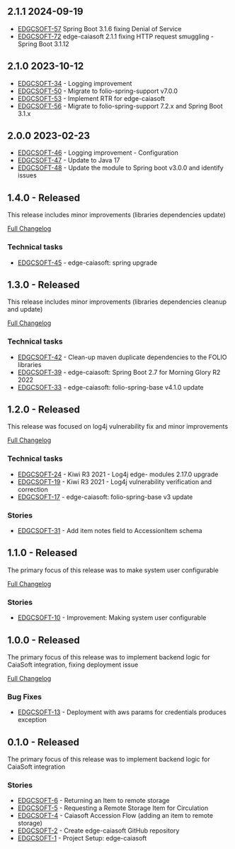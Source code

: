 ## 2.1.1 2024-09-19

* [EDGCSOFT-57](https://folio-org.atlassian.net/browse/EDGCSOFT-57) Spring Boot 3.1.6 fixing Denial of Service
* [EDGCSOFT-72](https://folio-org.atlassian.net/browse/EDGCSOFT-72) edge-caiasoft 2.1.1 fixing HTTP request smuggling - Spring Boot 3.1.12

## 2.1.0 2023-10-12

* [EDGCSOFT-34](https://issues.folio.org/browse/EDGCSOFT-34) - Logging improvement
* [EDGCSOFT-50](https://issues.folio.org/browse/EDGCSOFT-50) - Migrate to folio-spring-support v7.0.0
* [EDGCSOFT-53](https://issues.folio.org/browse/EDGCSOFT-53) - Implement RTR for edge-caiasoft
* [EDGCSOFT-56](https://issues.folio.org/browse/EDGCSOFT-56) - Migrate to folio-spring-support 7.2.x and Spring Boot 3.1.x

## 2.0.0 2023-02-23

* [EDGCSOFT-46](https://issues.folio.org/browse/EDGCSOFT-46) - Logging improvement - Configuration
* [EDGCSOFT-47](https://issues.folio.org/browse/EDGCSOFT-47) - Update to Java 17
* [EDGCSOFT-48](https://issues.folio.org/browse/EDGCSOFT-48) - Update the module to Spring boot v3.0.0 and identify issues


## 1.4.0 - Released

This release includes minor improvements (libraries dependencies update)

[Full Changelog](https://github.com/folio-org/edge-caiasoft/compare/v1.3.0...v1.4.0)

### Technical tasks
* [EDGCSOFT-45](https://issues.folio.org/browse/EDGCSOFT-45) - edge-caiasoft: spring upgrade

## 1.3.0 - Released

This release includes minor improvements (libraries dependencies cleanup and update)

[Full Changelog](https://github.com/folio-org/edge-caiasoft/compare/v1.2.0...v1.3.0)

### Technical tasks
* [EDGCSOFT-42](https://issues.folio.org/browse/EDGCSOFT-42) - Clean-up maven duplicate dependencies to the FOLIO libraries
* [EDGCSOFT-39](https://issues.folio.org/browse/EDGCSOFT-39) - edge-caiasoft: Spring Boot 2.7 for Morning Glory R2 2022
* [EDGCSOFT-33](https://issues.folio.org/browse/EDGCSOFT-33) - edge-caiasoft: folio-spring-base v4.1.0 update

## 1.2.0 - Released

This release was focused on log4j vulnerability fix and minor improvements

[Full Changelog](https://github.com/folio-org/edge-caiasoft/compare/v1.1.0...v1.2.0)

### Technical tasks
* [EDGCSOFT-24](https://issues.folio.org/browse/EDGCSOFT-24) - Kiwi R3 2021 - Log4j edge- modules 2.17.0 upgrade
* [EDGCSOFT-19](https://issues.folio.org/browse/EDGCSOFT-19) - Kiwi R3 2021 - Log4j vulnerability verification and correction
* [EDGCSOFT-17](https://issues.folio.org/browse/EDGCSOFT-17) - edge-caiasoft: folio-spring-base v3 update

### Stories
* [EDGCSOFT-31](https://issues.folio.org/browse/EDGCSOFT-31) - Add item notes field to AccessionItem schema

## 1.1.0 - Released

The primary focus of this release was to make system user configurable

[Full Changelog](https://github.com/folio-org/edge-caiasoft/compare/v1.0.0...v1.1.0)

### Stories
* [EDGCSOFT-10](https://issues.folio.org/browse/EDGCSOFT-10) - Improvement: Making system user configurable

## 1.0.0 - Released

The primary focus of this release was to implement backend logic for CaiaSoft integration, fixing deployment issue

[Full Changelog](https://github.com/folio-org/edge-caiasoft/compare/v0.1.0...v1.0.0)

### Bug Fixes
* [EDGCSOFT-13](https://issues.folio.org/browse/EDGCSOFT-13) - Deployment with aws params for credentials produces exception

## 0.1.0 - Released

The primary focus of this release was to implement backend logic for CaiaSoft integration

### Stories
* [EDGCSOFT-6](https://issues.folio.org/browse/EDGCSOFT-6) - Returning an Item to remote storage
* [EDGCSOFT-5](https://issues.folio.org/browse/EDGCSOFT-5) - Requesting a Remote Storage Item for Circulation
* [EDGCSOFT-4](https://issues.folio.org/browse/EDGCSOFT-4) - Caiasoft Accession Flow (adding an item to remote storage)
* [EDGCSOFT-2](https://issues.folio.org/browse/EDGCSOFT-2) - Create edge-caiasoft GitHub repository
* [EDGCSOFT-1](https://issues.folio.org/browse/EDGCSOFT-1) - Project Setup: edge-caiasoft
